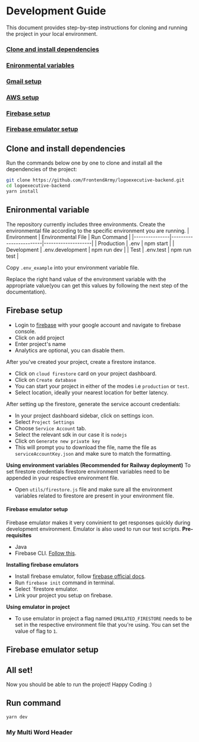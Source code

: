 # Development Guide
This document provides step-by-step instructions for cloning and running the project in your local environment.

### [Clone and install dependencies](#clone-and-install-dependencies)
### [Enironmental variables](#enironmental-variable)
### [Gmail setup](#gmail-setup)
### [AWS setup](#aws-setup)
### [Firebase setup](#firebase-setup)
### [Firebase emulator setup](#firebase-emulator-setup)

## Clone and install dependencies
Run the commands below one by one to clone and install all the dependencies of the project:
```sh
git clone https://github.com/FrontendArmy/logoexecutive-backend.git
cd logoexecutive-backend
yarn install
```

## Enironmental variable
The repository currently includes three environments. Create the environmental file according to the specific environment you are running.
| Environment   | Environmental File     | Run Command        |
|---------------|------------------------|--------------------|
| Production    | .env                   | npm start          |
| Development   | .env.development       | npm run dev          |
| Test          | .env.test              | npm run test       |

Copy `.env_example` into your environment variable file.

Replace the right hand value of the environment variable with the appropriate value(you can get this values by following the next step of the documentation).

## Firebase setup
- Login to [firebase](https://firebase.google.com/) with your google account and navigate to firebase console.
- Click on add project
- Enter project's name
- Analytics are optional, you can disable them.

After you've created your project, create a firestore instance.
- Click on `cloud firestore` card on your project dashboard.
- Click on `Create database`
- You can start your project in either of the modes i.e `production` or `test`. 
- Select location, ideally your nearest location for better latency.

After setting up the firestore, generate the service account credentials:
- In your project dashboard sidebar, click on settings icon.
- Select `Project Settings`
- Choose `Service Account` tab.
- Select the relevant sdk in our case it is `nodejs`
- Click on `Generate new private key`
- This will prompt you to download the file, name the file as `serviceAccountKey.json` and make sure to match the formatting.

**Using environment variables (Recommended for Railway deployment)**
To set firestore credentials firestore environment variables need to be appended in your respective environment file.
- Open `utils/firestore.js` file and make sure all the environment variables related to firestore are present in your environment file.

#### Firebase emulator setup
Firebase emulator makes it very convinient to get responses quickly during development environment. Emulator is also used to run our test scripts.
**Pre-requisites**
- Java
- Firebase CLI. [Follow this](https://firebase.google.com/docs/cli).

**Installing firebase emulators**
- Install firebase emulator, follow [firebase official docs](https://firebase.google.com/docs/emulator-suite/install_and_configure). 
- Run `firebase init` command in terminal.
- Select `firestore emulator.
- Link your project you setup on firebase.

**Using emulator in project**
- To use emulator in project a flag named `EMULATED_FIRESTORE` needs to be set in the respective environment file that you're using. You can set the value of flag to `1`.

## Firebase emulator setup

## All set!
Now you should be able to run the project! Happy Coding :)

## Run command
```sh
yarn dev
```

### My Multi Word Header
